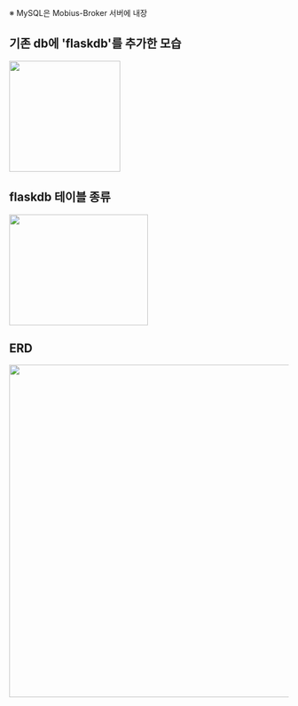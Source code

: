 ※ MySQL은 Mobius-Broker 서버에 내장

## 기존 db에 'flaskdb'를 추가한 모습
<img src="https://github.com/user-attachments/assets/49a2f024-1e4e-4b19-8579-2e65380fa9a7" width="200" height="200"/>

## flaskdb 테이블 종류
<img src="https://github.com/user-attachments/assets/59ca51a8-9a2f-4707-9bef-42431265e9d4" width="250" height="200"/>

## ERD
<img src="https://github.com/user-attachments/assets/95537172-1e9c-4bd2-b7da-fc1b4e50214d" width="2400" height="600"/>
